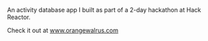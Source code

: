 An activity database app I built as part of a 2-day hackathon at Hack Reactor.

Check it out at www.orangewalrus.com